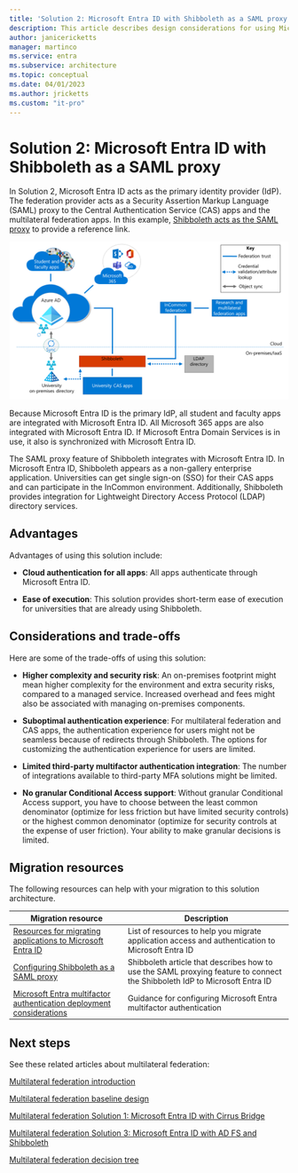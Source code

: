 ```yaml
---
title: 'Solution 2: Microsoft Entra ID with Shibboleth as a SAML proxy'
description: This article describes design considerations for using Microsoft Entra ID with Shibboleth as a SAML proxy as a multilateral federation solution for universities.
author: janicericketts
manager: martinco
ms.service: entra
ms.subservice: architecture
ms.topic: conceptual
ms.date: 04/01/2023
ms.author: jricketts
ms.custom: "it-pro"
---
```

# Solution 2: Microsoft Entra ID with Shibboleth as a SAML proxy

In Solution 2, Microsoft Entra ID acts as the primary identity provider (IdP). The federation provider acts as a Security Assertion Markup Language (SAML) proxy to the Central Authentication Service (CAS) apps and the multilateral federation apps. In this example, [Shibboleth acts as the SAML proxy](https://shibboleth.atlassian.net/wiki/spaces/KB/pages/1467056889/Using+SAML+Proxying+in+the+Shibboleth+IdP+to+connect+with+Azure+AD) to provide a reference link.

[![Diagram that shows Shibboleth used as a SAML proxy provider.](media/multilateral-federation-solution-two/azure-ad-shibboleth-as-sp-proxy.png)](media/multilateral-federation-solution-two/azure-ad-shibboleth-as-sp-proxy.png#lightbox)

Because Microsoft Entra ID is the primary IdP, all student and faculty apps are integrated with Microsoft Entra ID. All Microsoft 365 apps are also integrated with Microsoft Entra ID. If Microsoft Entra Domain Services is in use, it also is synchronized with Microsoft Entra ID.

The SAML proxy feature of Shibboleth integrates with Microsoft Entra ID. In Microsoft Entra ID, Shibboleth appears as a non-gallery enterprise application. Universities can get single sign-on (SSO) for their CAS apps and can participate in the InCommon environment. Additionally, Shibboleth provides integration for Lightweight Directory Access Protocol (LDAP) directory services.

## Advantages

Advantages of using this solution include:

* **Cloud authentication for all apps**: All apps authenticate through Microsoft Entra ID.

* **Ease of execution**: This solution provides short-term ease of execution for universities that are already using Shibboleth.

## Considerations and trade-offs

Here are some of the trade-offs of using this solution:

* **Higher complexity and security risk**: An on-premises footprint might mean higher complexity for the environment and extra security risks, compared to a managed service. Increased overhead and fees might also be associated with managing on-premises components.

* **Suboptimal authentication experience**: For multilateral federation and CAS apps, the authentication experience for users might not be seamless because of redirects through Shibboleth. The options for customizing the authentication experience for users are limited.

* **Limited third-party multifactor authentication integration**: The number of integrations available to third-party MFA solutions might be limited.

* **No granular Conditional Access support**: Without granular Conditional Access support, you have to choose between the least common denominator (optimize for less friction but have limited security controls) or the highest common denominator (optimize for security controls at the expense of user friction). Your ability to make granular decisions is limited.

## Migration resources

The following resources can help with your migration to this solution architecture.

| Migration resource   | Description           |
| - | - |
| [Resources for migrating applications to Microsoft Entra ID](~/identity/enterprise-apps/migration-resources.md) | List of resources to help you migrate application access and authentication to Microsoft Entra ID |
| [Configuring Shibboleth as a SAML proxy](https://shibboleth.atlassian.net/wiki/spaces/KB/pages/1467056889/Using+SAML+Proxying+in+the+Shibboleth+IdP+to+connect+with+Azure+AD) | Shibboleth article that describes how to use the SAML proxying feature to connect the Shibboleth IdP to Microsoft Entra ID |
| [Microsoft Entra multifactor authentication deployment considerations](~/identity/authentication/howto-mfa-getstarted.md) | Guidance for configuring Microsoft Entra multifactor authentication |

## Next steps

See these related articles about multilateral federation:

[Multilateral federation introduction](multilateral-federation-introduction.md)

[Multilateral federation baseline design](multilateral-federation-baseline.md)

[Multilateral federation Solution 1: Microsoft Entra ID with Cirrus Bridge](multilateral-federation-solution-one.md)

[Multilateral federation Solution 3: Microsoft Entra ID with AD FS and Shibboleth](multilateral-federation-solution-three.md)

[Multilateral federation decision tree](multilateral-federation-decision-tree.md)
